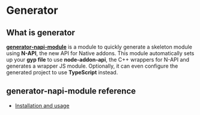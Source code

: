 # Generator

## What is generator

**[generator-napi-module](https://www.npmjs.com/package/generator-napi-module)** is a module to quickly generate a skeleton module using
**N-API**, the new API for Native addons. This module automatically sets up your
**gyp file** to use **node-addon-api**, the C++ wrappers for N-API and generates 
a wrapper JS module. Optionally, it can even configure the generated project to 
use **TypeScript** instead.

## **generator-napi-module** reference

  - [Installation and usage](https://www.npmjs.com/package/generator-napi-module#installation)
 

